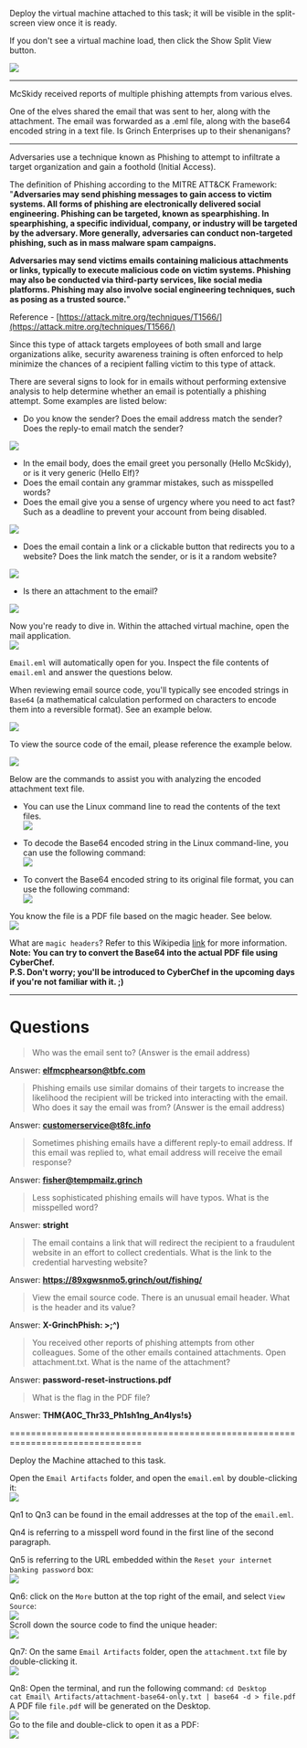 Deploy the virtual machine attached to this task; it will be visible in the split-screen view once it is ready. 

If you don't see a virtual machine load, then click the Show Split View button. 

![](./res/sample1.png)

---

McSkidy received reports of multiple phishing attempts from various elves. 

One of the elves shared the email that was sent to her, along with the attachment. The email was forwarded as a .eml file, along with the base64 encoded string in a text file. Is Grinch Enterprises up to their shenanigans? 

---

Adversaries use a technique known as Phishing to attempt to infiltrate a target organization and gain a foothold (Initial Access).  

The definition of Phishing according to the MITRE ATT&CK Framework: "**Adversaries may send phishing messages to gain access to victim systems. All forms of phishing are electronically delivered social engineering. Phishing can be targeted, known as spearphishing. In spearphishing, a specific individual, company, or industry will be targeted by the adversary. More generally, adversaries can conduct non-targeted phishing, such as in mass malware spam campaigns.**

**Adversaries may send victims emails containing malicious attachments or links, typically to execute malicious code on victim systems. Phishing may also be conducted via third-party services, like social media platforms. Phishing may also involve social engineering techniques, such as posing as a trusted source.**" 

Reference - [https://attack.mitre.org/techniques/T1566/](https://attack.mitre.org/techniques/T1566/)

Since this type of attack targets employees of both small and large organizations alike, security awareness training is often enforced to help minimize the chances of a recipient falling victim to this type of attack.

There are several signs to look for in emails without performing extensive analysis to help determine whether an email is potentially a phishing attempt. Some examples are listed below:

- Do you know the sender? Does the email address match the sender? Does the reply-to email match the sender?

![](./res/sample2.png)

- In the email body, does the email greet you personally (Hello McSkidy), or is it very generic (Hello Elf)?
- Does the email contain any grammar mistakes, such as misspelled words?
- Does the email give you a sense of urgency where you need to act fast? Such as a deadline to prevent your account from being disabled.

![](./res/sample3.png)

- Does the email contain a link or a clickable button that redirects you to a website? Does the link match the sender, or is it a random website?

![](./res/sample4.png)

- Is there an attachment to the email? 

![](./res/sample5.png)

Now you're ready to dive in. Within the attached virtual machine, open the mail application.  
![](./res/sample6.png)

`Email.eml` will automatically open for you. Inspect the file contents of `email.eml` and answer the questions below.  

When reviewing email source code, you'll typically see encoded strings in `Base64` (a mathematical calculation performed on characters to encode them into a reversible format).  See an example below.

![](./res/sample7.png)

To view the source code of the email, please reference the example below.

![](./res/sample8.png)

Below are the commands to assist you with analyzing the encoded attachment text file.

- You can use the Linux command line to read the contents of the text files.  
![](./res/sample9.png)

- To decode the Base64 encoded string in the Linux command-line, you can use the following command:  
![](./res/sample10.png)

- To convert the Base64 encoded string to its original file format, you can use the following command:  
![](./res/sample11.png)

You know the file is a PDF file based on the magic header. See below.  
![](./res/sample12.png)

What are `magic headers`? Refer to this Wikipedia [link](https://en.wikipedia.org/wiki/List_of_file_signatures) for more information.  
**Note: You can try to convert the Base64 into the actual PDF file using CyberChef.**  
**P.S. Don't worry; you'll be introduced to CyberChef in the upcoming days if you're not familiar with it. ;)**

---
# Questions

> Who was the email sent to? (Answer is the email address)

Answer: **elfmcphearson@tbfc.com**

> Phishing emails use similar domains of their targets to increase the likelihood the recipient will be tricked into interacting with the email. Who does it say the email was from? (Answer is the email address)

Answer: **customerservice@t8fc.info**

> Sometimes phishing emails have a different reply-to email address. If this email was replied to, what email address will receive the email response?

Answer: **fisher@tempmailz.grinch**

> Less sophisticated phishing emails will have typos. What is the misspelled word?

Answer: **stright**

> The email contains a link that will redirect the recipient to a fraudulent website in an effort to collect credentials. What is the link to the credential harvesting website?

Answer: **https://89xgwsnmo5.grinch/out/fishing/**

> View the email source code. There is an unusual email header. What is the header and its value?

Answer: **X-GrinchPhish: >;^)**

> You received other reports of phishing attempts from other colleagues. Some of the other emails contained attachments. Open attachment.txt. What is the name of the attachment?

Answer: **password-reset-instructions.pdf**

> What is the flag in the PDF file?

Answer: **THM{A0C_Thr33_Ph1sh1ng_An4lys!s}**

===============================================================================

Deploy the Machine attached to this task.

Open the `Email Artifacts` folder, and open the `email.eml` by double-clicking it:  
![](./res/answer1.png)

Qn1 to Qn3 can be found in the email addresses at the top of the `email.eml`.

Qn4 is referring to a misspell word found in the first line of the second paragraph.

Qn5 is referring to the URL embedded within the `Reset your internet banking password` box:  
![](./res/answer2.png)

Qn6: click on the `More` button at the top right of the email, and select `View Source`:  
![](./res/answer3.png)  
Scroll down the source code to find the unique header:  
![](./res/answer4.png)

Qn7: On the same `Email Artifacts` folder, open the `attachment.txt` file by double-clicking it.  
![](./res/answer5.png)

Qn8: Open the terminal, and run the following command:
`cd Desktop`  
`cat Email\ Artifacts/attachment-base64-only.txt | base64 -d > file.pdf`  
A PDF file `file.pdf` will be generated on the Desktop.  
![](./res/answer6.png)  
Go to the file and double-click to open it as a PDF:  
![](./res/answer7.png)


